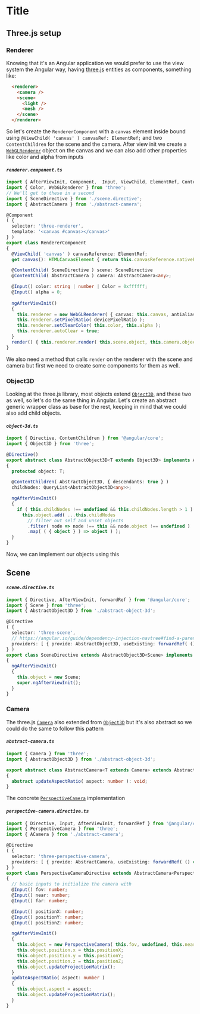 # Title

## Three.js setup

### Renderer

Knowing that it's an Angular application we would prefer to use the view system the Angular way, having [three.js][1] entities as components, something like:
```html
  <renderer>
    <camera />
    <scene>
      <light />
      <mesh />
    </scene>
  </renderer>
```

So let's create the `RendererComponent` with a `canvas` element inside bound using `@ViewChild( 'canvas' ) canvasRef: ElementRef;` and two `ContentChildren` for the scene and the camera. After view init we create a [`WebGLRenderer`][2] object on the canvas and we can also add other properties like color and alpha from inputs

#### _`renderer.component.ts`_
```typescript
import { AfterViewInit, Component,  Input, ViewChild, ElementRef, ContentChild } from '@angular/core';
import { Color, WebGLRenderer } from 'three';
// We'll get to these in a second
import { SceneDirective } from './scene.directive';
import { AbstractCamera } from './abstract-camera';

@Component
( {
  selector: 'three-renderer',
  template: '<canvas #canvas></canvas>'
} )
export class RendererComponent
{
  @ViewChild( 'canvas' ) canvasReference: ElementRef;
  get canvas(): HTMLCanvasElement { return this.canvasReference.nativeElement; }

  @ContentChild( SceneDirective ) scene: SceneDirective
  @ContentChild( AbstractCamera ) camera: AbstractCamera<any>;

  @Input() color: string | number | Color = 0xffffff;
  @Input() alpha = 0;
  
  ngAfterViewInit()
  {
    this.renderer = new WebGLRenderer( { canvas: this.canvas, antialias: true, alpha: true } );
    this.renderer.setPixelRatio( devicePixelRatio );
    this.renderer.setClearColor( this.color, this.alpha );
    this.renderer.autoClear = true;
  }
  render() { this.renderer.render( this.scene.object, this.camera.object ); }
}

```
We also need a method that calls `render` on the renderer with the scene and camera but first we need to create some components for them as well. 

### Object3D

Looking at the three.js library, most objects extend [`Object3D`][3], and these two as well, so let's do the same thing in Angular.
Let's create an abstract generic wrapper class as base for the rest, keeping in mind that we could also add child objects.

#### _`object-3d.ts`_
```typescript
import { Directive, ContentChildren } from '@angular/core';
import { Object3D } from 'three';

@Directive()
export abstract class AbstractObject3D<T extends Object3D> implements AfterViewInit
{
  protected object: T;

  @ContentChildren( AbstractObject3D, { descendants: true } ) 
  childNodes: QueryList<AbstractObject3D<any>>;

  ngAfterViewInit()
  {
    if ( this.childNodes !== undefined && this.childNodes.length > 1 )
      this.object.add( ...this.childNodes
        // filter out self and unset objects
        .filter( node => node !== this && node.object !== undefined )
        .map( ( { object } ) => object ) );
  }
}
```

Now, we can implement our objects using this

## Scene

#### _`scene.directive.ts`_
```typescript
import { Directive, AfterViewInit, forwardRef } from '@angular/core';
import { Scene } from 'three';
import { AbstractObject3D } from './abstract-object-3d';

@Directive
( {
  selector: 'three-scene',
  // https://angular.io/guide/dependency-injection-navtree#find-a-parent-by-its-class-interface
  providers: [ { provide: AbstractObject3D, useExisting: forwardRef( () => SceneDirective ) } ]
} )
export class SceneDirective extends AbstractObject3D<Scene> implements AfterViewInit
{
  ngAfterViewInit()
  {
    this.object = new Scene;
    super.ngAfterViewInit();
  }
}
```
### Camera

The three.js [`Camera`][4] also extended from [`Object3D`][3] but it's also abstract so we could do the same to follow this pattern

#### _`abstract-camera.ts`_
```typescript
import { Camera } from 'three';
import { AbstractObject3D } from './abstract-object-3d';

export abstract class AbstractCamera<T extends Camera> extends AbstractObject3D<T>
{
  abstract updateAspectRatio( aspect: number ): void;
}
```
The concrete [`PerspectiveCamera`][5] implementation

#### _`perspective-camera.directive.ts`_
```typescript
import { Directive, Input, AfterViewInit, forwardRef } from '@angular/core';
import { PerspectiveCamera } from 'three';
import { ACamera } from './abstract-camera';

@Directive
( {
  selector: 'three-perspective-camera',
  providers: [ { provide: AbstractCamera, useExisting: forwardRef( () => PerspectiveCameraDirective ) } ]
} )
export class PerspectiveCameraDirective extends AbstractCamera<PerspectiveCamera> implements AfterViewInit
{
  // basic inputs to initialize the camera with
  @Input() fov: number;
  @Input() near: number;
  @Input() far: number;

  @Input() positionX: number;
  @Input() positionY: number;
  @Input() positionZ: number;

  ngAfterViewInit()
  {
    this.object = new PerspectiveCamera( this.fov, undefined, this.near, this.far );
    this.object.position.x = this.positionX;
    this.object.position.y = this.positionY;
    this.object.position.z = this.positionZ;
    this.object.updateProjectionMatrix();
  }
  updateAspectRatio( aspect: number )
  {
    this.object.aspect = aspect;
    this.object.updateProjectionMatrix();
  }
}
```

[1]: <https://threejs.org/docs/> "Three.js Documentation"
[2]: <https://threejs.org/docs/#api/en/renderers/WebGLRenderer> "WebGLRenderer - three.js documentation"
[3]: <https://threejs.org/docs/#api/en/core/Object3D> "Object3D - three.js documentation"
[4]: <https://threejs.org/docs/#api/en/cameras/Camera> "Camera - three.js documentation"
[5]: <https://threejs.org/docs/#api/en/cameras/PerspectiveCamera> "PerspectiveCamera - three.js documentation"

